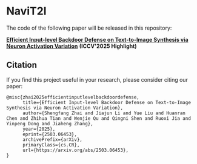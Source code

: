 # NaviT2I 
The code of the following paper will be released in this repository:

[**Efficient Input-level Backdoor Defense on Text-to-Image Synthesis via Neuron Activation Variation**](https://arxiv.org/abs/2503.06453) **(ICCV'2025 Highlight)**


## Citation
If you find this project useful in your research, please consider citing our paper:
```
@misc{zhai2025efficientinputlevelbackdoordefense,
      title={Efficient Input-level Backdoor Defense on Text-to-Image Synthesis via Neuron Activation Variation}, 
      author={Shengfang Zhai and Jiajun Li and Yue Liu and Huanran Chen and Zhihua Tian and Wenjie Qu and Qingni Shen and Ruoxi Jia and Yinpeng Dong and Jiaheng Zhang},
      year={2025},
      eprint={2503.06453},
      archivePrefix={arXiv},
      primaryClass={cs.CR},
      url={https://arxiv.org/abs/2503.06453}, 
}
```

